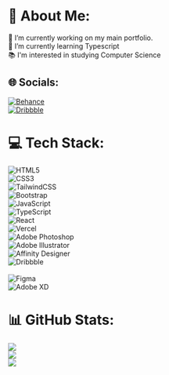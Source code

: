 # 💫 About Me:
🔭 I’m currently working on my main portfolio.<br>🌱 I’m currently learning Typescript<br>📚 I'm interested in studying Computer Science


## 🌐 Socials:
[![Behance](https://img.shields.io/badge/Behance-1769ff?style=for-the-badge&logo=behance&logoColor=white)](https://behance.net/https://www.behance.net/sawyerd)<br/>
[![Dribbble](https://img.shields.io/badge/Dribbble-EA4C89?style=for-the-badge&logo=dribbble&logoColor=white)](https://dribbble.com/SawyerD) 	

# 💻 Tech Stack:
![HTML5](https://img.shields.io/badge/html5-%23E34F26.svg?style=for-the-badge&logo=html5&logoColor=white)<br/>
![CSS3](https://img.shields.io/badge/css3-%231572B6.svg?style=for-the-badge&logo=css3&logoColor=white)<br/>
![TailwindCSS](https://img.shields.io/badge/tailwindcss-%2338B2AC.svg?style=for-the-badge&logo=tailwind-css&logoColor=white)<br/> 
![Bootstrap](https://img.shields.io/badge/bootstrap-%23563D7C.svg?style=for-the-badge&logo=bootstrap&logoColor=white)<br/>
![JavaScript](https://img.shields.io/badge/javascript-%23323330.svg?style=for-the-badge&logo=javascript&logoColor=%23F7DF1E)<br/> 
![TypeScript](https://img.shields.io/badge/typescript-%23007ACC.svg?style=for-the-badge&logo=typescript&logoColor=white)<br/>
 ![React](https://img.shields.io/badge/react-%2320232a.svg?style=for-the-badge&logo=react&logoColor=%2361DAFB)<br/> 
![Vercel](https://img.shields.io/badge/vercel-%23000000.svg?style=for-the-badge&logo=vercel&logoColor=white)<br/> 
![Adobe Photoshop](https://img.shields.io/badge/adobephotoshop-%2331A8FF.svg?style=for-the-badge&logo=adobephotoshop&logoColor=white)<br/> 
![Adobe Illustrator](https://img.shields.io/badge/adobeillustrator-%23FF9A00.svg?style=for-the-badge&logo=adobeillustrator&logoColor=white)<br/> 
![Affinity Designer](https://img.shields.io/badge/affinitydesginer-%231B72BE.svg?style=for-the-badge&logo=affinity-designer&logoColor=white)<br/> 
![Dribbble](https://img.shields.io/badge/Dribbble-EA4C89?style=for-the-badge&logo=dribbble&logoColor=white)<br/> 	
![Figma](https://img.shields.io/badge/figma-%23F24E1E.svg?style=for-the-badge&logo=figma&logoColor=white)<br/>
![Adobe XD](https://img.shields.io/badge/Adobe%20XD-470137?style=for-the-badge&logo=Adobe%20XD&logoColor=#FF61F6)
# 📊 GitHub Stats:
![](https://github-readme-stats.vercel.app/api?username=SawyerDiamond&theme=default&hide_border=false&include_all_commits=true&count_private=true)<br/>
![](https://github-readme-streak-stats.herokuapp.com/?user=SawyerDiamond&theme=default&hide_border=false)<br/>
![](https://github-readme-stats.vercel.app/api/top-langs/?username=SawyerDiamond&theme=default&hide_border=false&include_all_commits=true&count_private=true&layout=compact)

